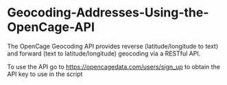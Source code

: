 # Geocoding-Addresses-Using-the-OpenCage-API
The OpenCage Geocoding API provides reverse (latitude/longitude to text) and forward (text to latitude/longitude) geocoding via a RESTful API.

To use the API go to https://opencagedata.com/users/sign_up to obtain the API key to use in the script
